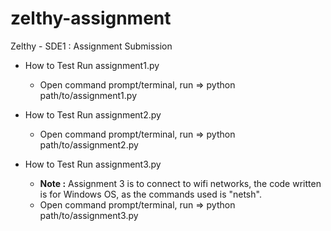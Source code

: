 # zelthy-assignment
Zelthy - SDE1 : Assignment Submission

- How to Test Run assignment1.py
  - Open command prompt/terminal, run => python path/to/assignment1.py

- How to Test Run assignment2.py
  - Open command prompt/terminal, run => python path/to/assignment2.py

- How to Test Run assignment3.py
  - **Note :** Assignment 3 is to connect to wifi networks, the code written is for Windows OS, as the commands used is "netsh".
  - Open command prompt/terminal, run => python path/to/assignment3.py
